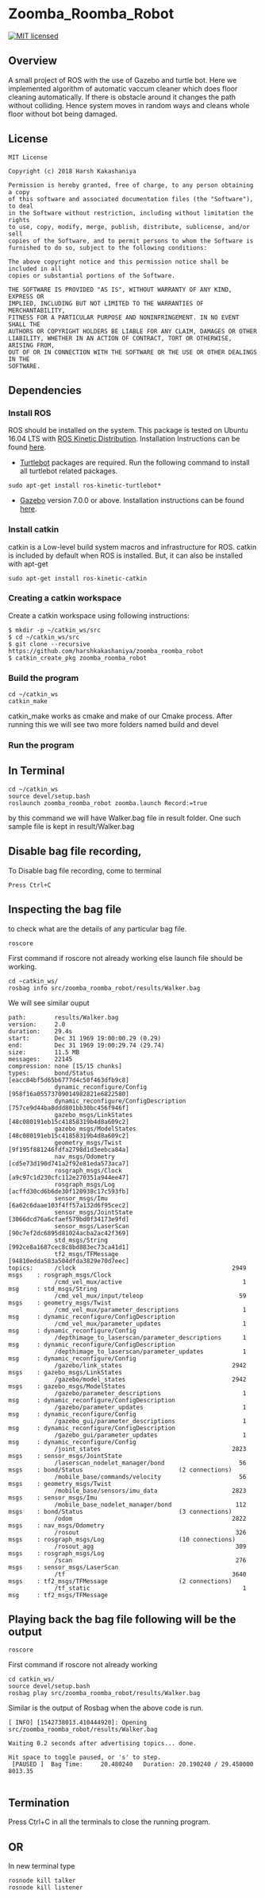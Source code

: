# Zoomba_Roomba_Robot
[![MIT licensed](https://img.shields.io/badge/license-MIT-green.svg)](https://github.com/harshkakashaniya/zoomba_roomba_robot/blob/master/LICENSE)

## Overview

A small project of ROS with the use of Gazebo and turtle bot. Here we implemented algorithm of automatic vaccum cleaner which does floor cleaning automatically. If there is obstacle around it changes the path without colliding. Hence system moves in random ways and cleans whole floor without bot being damaged.   

## License
```
MIT License

Copyright (c) 2018 Harsh Kakashaniya

Permission is hereby granted, free of charge, to any person obtaining a copy
of this software and associated documentation files (the "Software"), to deal
in the Software without restriction, including without limitation the rights
to use, copy, modify, merge, publish, distribute, sublicense, and/or sell
copies of the Software, and to permit persons to whom the Software is
furnished to do so, subject to the following conditions:

The above copyright notice and this permission notice shall be included in all
copies or substantial portions of the Software.

THE SOFTWARE IS PROVIDED "AS IS", WITHOUT WARRANTY OF ANY KIND, EXPRESS OR
IMPLIED, INCLUDING BUT NOT LIMITED TO THE WARRANTIES OF MERCHANTABILITY,
FITNESS FOR A PARTICULAR PURPOSE AND NONINFRINGEMENT. IN NO EVENT SHALL THE
AUTHORS OR COPYRIGHT HOLDERS BE LIABLE FOR ANY CLAIM, DAMAGES OR OTHER
LIABILITY, WHETHER IN AN ACTION OF CONTRACT, TORT OR OTHERWISE, ARISING FROM,
OUT OF OR IN CONNECTION WITH THE SOFTWARE OR THE USE OR OTHER DEALINGS IN THE
SOFTWARE.
```

## Dependencies
### Install ROS
ROS should be installed on the system. This package is tested on Ubuntu 16.04 LTS with [ROS Kinetic Distribution](http://wiki.ros.org/kinetic).
Installation Instructions can be found [here](http://wiki.ros.org/kinetic/Installation).
- [Turtlebot](https://www.turtlebot.com/) packages are required. Run the following command to install all turtlebot related packages.
```
sudo apt-get install ros-kinetic-turtlebot*
```
- [Gazebo](http://wiki.ros.org/gazebo_ros_pkgs) version 7.0.0 or above. Installation instructions can be found [here](http://gazebosim.org/tutorials?cat=guided_b&tut=guided_b1).

### Install catkin
catkin is a Low-level build system macros and infrastructure for ROS.
catkin is included by default when ROS is installed. But, it can also be installed with apt-get

```
sudo apt-get install ros-kinetic-catkin
```

### Creating a catkin workspace
Create a catkin workspace using following instructions:
```
$ mkdir -p ~/catkin_ws/src
$ cd ~/catkin_ws/src
$ git clone --recursive https://github.com/harshkakashaniya/zoomba_roomba_robot
$ catkin_create_pkg zoomba_roomba_robot
```
### Build the program
```
cd ~/catkin_ws
catkin_make
```
catkin_make works as cmake and make of our Cmake process. After running this we will see two more folders named build and devel

### Run the program

## In Terminal
```
cd ~/catkin_ws
source devel/setup.bash
roslaunch zoomba_roomba_robot zoomba.launch Record:=true
```
by this command we will have Walker.bag file in result folder. One such sample file is kept in result/Walker.bag

## Disable bag file recording,
To Disable bag file recording, come to terminal
```
Press Ctrl+C
```
## Inspecting the bag file
to check what are the details of any particular bag file.

```
roscore
```
First command if roscore not already working else launch file should be working. 
```
cd ~catkin_ws/
rosbag info src/zoomba_roomba_robot/results/Walker.bag

```
We will see similar ouput
```
path:        results/Walker.bag
version:     2.0
duration:    29.4s
start:       Dec 31 1969 19:00:00.29 (0.29)
end:         Dec 31 1969 19:00:29.74 (29.74)
size:        11.5 MB
messages:    22145
compression: none [15/15 chunks]
types:       bond/Status                           [eacc84bf5d65b6777d4c50f463dfb9c8]
             dynamic_reconfigure/Config            [958f16a05573709014982821e6822580]
             dynamic_reconfigure/ConfigDescription [757ce9d44ba8ddd801bb30bc456f946f]
             gazebo_msgs/LinkStates                [48c080191eb15c41858319b4d8a609c2]
             gazebo_msgs/ModelStates               [48c080191eb15c41858319b4d8a609c2]
             geometry_msgs/Twist                   [9f195f881246fdfa2798d1d3eebca84a]
             nav_msgs/Odometry                     [cd5e73d190d741a2f92e81eda573aca7]
             rosgraph_msgs/Clock                   [a9c97c1d230cfc112e270351a944ee47]
             rosgraph_msgs/Log                     [acffd30cd6b6de30f120938c17c593fb]
             sensor_msgs/Imu                       [6a62c6daae103f4ff57a132d6f95cec2]
             sensor_msgs/JointState                [3066dcd76a6cfaef579bd0f34173e9fd]
             sensor_msgs/LaserScan                 [90c7ef2dc6895d81024acba2ac42f369]
             std_msgs/String                       [992ce8a1687cec8c8bd883ec73ca41d1]
             tf2_msgs/TFMessage                    [94810edda583a504dfda3829e70d7eec]
topics:      /clock                                            2949 msgs    : rosgraph_msgs/Clock                  
             /cmd_vel_mux/active                                  1 msg     : std_msgs/String                      
             /cmd_vel_mux/input/teleop                           59 msgs    : geometry_msgs/Twist                  
             /cmd_vel_mux/parameter_descriptions                  1 msg     : dynamic_reconfigure/ConfigDescription
             /cmd_vel_mux/parameter_updates                       1 msg     : dynamic_reconfigure/Config           
             /depthimage_to_laserscan/parameter_descriptions      1 msg     : dynamic_reconfigure/ConfigDescription
             /depthimage_to_laserscan/parameter_updates           1 msg     : dynamic_reconfigure/Config           
             /gazebo/link_states                               2942 msgs    : gazebo_msgs/LinkStates               
             /gazebo/model_states                              2942 msgs    : gazebo_msgs/ModelStates              
             /gazebo/parameter_descriptions                       1 msg     : dynamic_reconfigure/ConfigDescription
             /gazebo/parameter_updates                            1 msg     : dynamic_reconfigure/Config           
             /gazebo_gui/parameter_descriptions                   1 msg     : dynamic_reconfigure/ConfigDescription
             /gazebo_gui/parameter_updates                        1 msg     : dynamic_reconfigure/Config           
             /joint_states                                     2823 msgs    : sensor_msgs/JointState               
             /laserscan_nodelet_manager/bond                     56 msgs    : bond/Status                           (2 connections)
             /mobile_base/commands/velocity                      56 msgs    : geometry_msgs/Twist                  
             /mobile_base/sensors/imu_data                     2823 msgs    : sensor_msgs/Imu                      
             /mobile_base_nodelet_manager/bond                  112 msgs    : bond/Status                           (3 connections)
             /odom                                             2822 msgs    : nav_msgs/Odometry                    
             /rosout                                            326 msgs    : rosgraph_msgs/Log                     (10 connections)
             /rosout_agg                                        309 msgs    : rosgraph_msgs/Log                    
             /scan                                              276 msgs    : sensor_msgs/LaserScan                
             /tf                                               3640 msgs    : tf2_msgs/TFMessage                    (2 connections)
             /tf_static                                           1 msg     : tf2_msgs/TFMessage

```


## Playing back the bag file following will be the output
```
roscore
```
First command if roscore not already working
```
cd catkin_ws/
source devel/setup.bash
rosbag play src/zoomba_roomba_robot/results/Walker.bag
```
Similar is the output of Rosbag when the above code is run.
```
[ INFO] [1542738013.410444920]: Opening src/zoomba_roomba_robot/results/Walker.bag

Waiting 0.2 seconds after advertising topics... done.

Hit space to toggle paused, or 's' to step.
 [PAUSED ]  Bag Time:     20.480240   Duration: 20.190240 / 29.450000               8013.35


```

## Termination
Press Ctrl+C in all the terminals to close the running program.

## OR

In new terminal type
```
rosnode kill talker
rosnode kill listener
```
